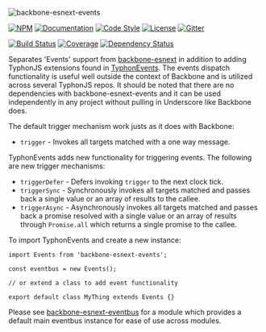 ![backbone-esnext-events](http://i.imgur.com/gfeYvBh.png)

[![NPM](https://img.shields.io/npm/v/backbone-esnext-events.svg?label=npm)](https://www.npmjs.com/package/backbone-esnext-events)
[![Documentation](http://docs.typhonjs.io/typhonjs-backbone-esnext/backbone-esnext-events/badge.svg)](http://docs.typhonjs.io/typhonjs-backbone-esnext/backbone-esnext-events/)
[![Code Style](https://img.shields.io/badge/code%20style-allman-yellowgreen.svg?style=flat)](https://en.wikipedia.org/wiki/Indent_style#Allman_style)
[![License](https://img.shields.io/badge/license-MPLv2-yellowgreen.svg?style=flat)](https://github.com/typhonjs-backbone/typhonjs-core-backbone-events/blob/master/LICENSE)
[![Gitter](https://img.shields.io/gitter/room/typhonjs/TyphonJS.svg)](https://gitter.im/typhonjs/TyphonJS)

[![Build Status](https://travis-ci.org/typhonjs-backbone-esnext/backbone-esnext-events.svg)](https://travis-ci.org/typhonjs-backbone-esnext/backbone-esnext-events)
[![Coverage](https://img.shields.io/codecov/c/github/typhonjs-backbone-esnext/backbone-esnext-events.svg)](https://codecov.io/github/typhonjs-backbone-esnext/backbone-esnext-events)
[![Dependency Status](https://david-dm.org/typhonjs-backbone-esnext/backbone-esnext-events.svg)](https://david-dm.org/typhonjs-backbone-esnext/backbone-esnext-events)

Separates 'Events' support from [backbone-esnext](https://github.com/typhonjs-backbone-esnext) in addition to adding TyphonJS extensions found in [TyphonEvents](https://github.com/typhonjs-backbone-esnext/backbone-esnext-events/blob/master/src/TyphonEvents.js). The events dispatch functionality is useful well outside the context of Backbone and is utilized across several TyphonJS repos. It should be noted that there are no dependencies with backbone-esnext-events and it can be used independently in any project without pulling in Underscore like Backbone does. 

The default trigger mechanism work justs as it does with Backbone:
- `trigger` - Invokes all targets matched with a one way message. 

TyphonEvents adds new functionality for triggering events. The following are new trigger mechanisms:

- `triggerDefer` - Defers invoking `trigger` to the next clock tick.
- `triggerSync` - Synchronously invokes all targets matched and passes back a single value or an array of results to the callee.
- `triggerAsync` - Asynchronously invokes all targets matched and passes back a promise resolved with a single value or an array of results through `Promise.all` which returns a single promise to the callee.

To import TyphonEvents and create a new instance: 
```
import Events from 'backbone-esnext-events';

const eventbus = new Events();

// or extend a class to add event functionality
 
export default class MyThing extends Events {}
```

Please see [backbone-esnext-eventbus](https://www.npmjs.com/package/backbone-esnext-eventbus) for a module which provides a default main eventbus instance for ease of use across modules.